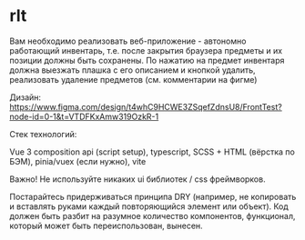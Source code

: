 # rlt

Вам необходимо реализовать веб-приложение - автономно работающий инвентарь, т.е. после закрытия браузера предметы и их позиции должны быть сохранены. По нажатию на предмет инвентаря должна выезжать плашка с его описанием и кнопкой удалить, реализовать удаление предметов (см. комментарии на фигме)

Дизайн: https://www.figma.com/design/t4whC9HCWE3ZSqefZdnsU8/FrontTest?node-id=0-1&t=VTDFKxAmw319OzkR-1

Стек технологий:

Vue 3 composition api (script setup), typescript, SCSS + HTML (вёрстка по БЭМ), pinia/vuex (если нужно), vite

Важно! Не используйте никаких ui библиотек / css фреймворков.

Постарайтесь придерживаться принципа DRY (например, не копировать и вставлять руками каждый повторяющийся элемент или объект). Код должен быть разбит на разумное количество компонентов, функционал, который может быть переиспользован, вынесен.
